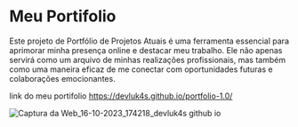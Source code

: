 
<h1>Meu Portifolio</h1>
<p>Este projeto de Portfólio de Projetos Atuais é uma ferramenta essencial para aprimorar minha presença online e destacar meu trabalho. Ele não apenas servirá como um arquivo de minhas realizações profissionais, mas também como uma maneira eficaz de me conectar com oportunidades futuras e colaborações emocionantes.</p>

link do meu portifolio https://devluk4s.github.io/portfolio-1.0/


![Captura da Web_16-10-2023_174218_devluk4s github io](https://github.com/DevLuk4s/portfolio/assets/114165245/86c6539e-0304-4785-9c00-de333790a003)

